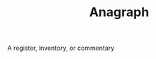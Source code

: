 ---
title: Anagraph
permalink: "/definitions/anagraph.html"
body: A register, inventory, or commentary
published_at: '2018-07-07'
layout: post
---